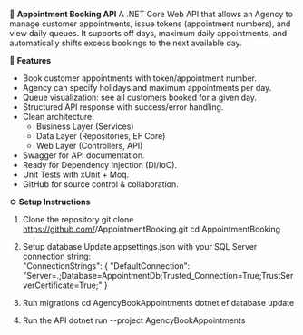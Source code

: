 📅 **Appointment Booking API**
A .NET Core Web API that allows an Agency to manage customer appointments, issue tokens (appointment numbers), and view daily queues.
It supports off days, maximum daily appointments, and automatically shifts excess bookings to the next available day.

🚀 **Features**
- Book customer appointments with token/appointment number.
- Agency can specify holidays and maximum appointments per day.
- Queue visualization: see all customers booked for a given day.
- Structured API response with success/error handling.
- Clean architecture:
  - Business Layer (Services)
  - Data Layer (Repositories, EF Core)
  - Web Layer (Controllers, API)
- Swagger for API documentation.
- Ready for Dependency Injection (DI/IoC).
- Unit Tests with xUnit + Moq.
- GitHub for source control & collaboration.

⚙️ **Setup Instructions**
1. Clone the repository
    git clone https://github.com/<your-username>/AppointmentBooking.git
    cd AppointmentBooking

2. Setup database
    Update appsettings.json with your SQL Server connection string:    
    "ConnectionStrings": {
      "DefaultConnection": "Server=.;Database=AppointmentDb;Trusted_Connection=True;TrustServerCertificate=True;"
    }

3. Run migrations
    cd AgencyBookAppointments
    dotnet ef database update

4. Run the API
    dotnet run --project AgencyBookAppointments
